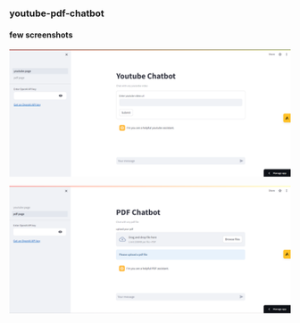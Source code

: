 ### youtube-pdf-chatbot



#### few screenshots
![screenshot](./ss1.png)
<br>

![screenshot2](./ss2.png)


